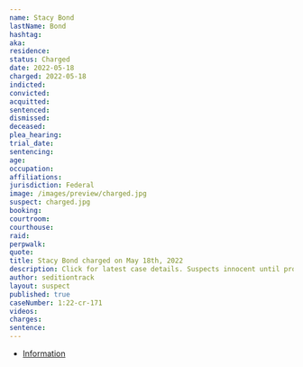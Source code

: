 ```yaml
---
name: Stacy Bond
lastName: Bond
hashtag:
aka:
residence:
status: Charged
date: 2022-05-18
charged: 2022-05-18
indicted:
convicted:
acquitted:
sentenced:
dismissed:
deceased:
plea_hearing:
trial_date:
sentencing:
age:
occupation:
affiliations:
jurisdiction: Federal
image: /images/preview/charged.jpg
suspect: charged.jpg
booking:
courtroom:
courthouse:
raid:
perpwalk:
quote:
title: Stacy Bond charged on May 18th, 2022
description: Click for latest case details. Suspects innocent until proven guilty.
author: seditiontrack
layout: suspect
published: true
caseNumber: 1:22-cr-171
videos:
charges:
sentence:
---
```


- [Information](https://www.justice.gov/usao-dc/case-multi-defendant/file/1508906/download)
